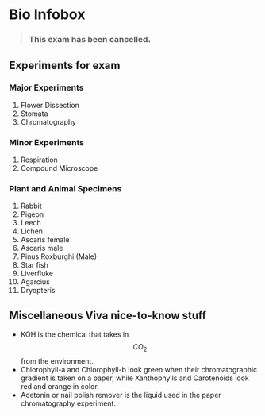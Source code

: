 # Bio Infobox

> ### This exam has been cancelled.

## Experiments for exam

### Major Experiments

1. Flower Dissection
2. Stomata
3. Chromatography

### Minor Experiments

1. Respiration
2. Compound Microscope

### Plant and Animal Specimens

1. Rabbit
2. Pigeon
3. Leech
4. Lichen
5. Ascaris female
6. Ascaris male
7. Pinus Roxburghi (Male)
8. Star fish
9. Liverfluke
10. Agarcius
11. Dryopteris

## Miscellaneous Viva nice-to-know stuff

* KOH is the chemical that takes in $$CO_2$$from the environment.
* Chlorophyll-a and Chlorophyll-b look green when their chromatographic gradient is taken on a paper, while Xanthophylls and Carotenoids look red and orange in color.
* Acetonin or nail polish remover is the liquid used in the paper chromatography experiment.
